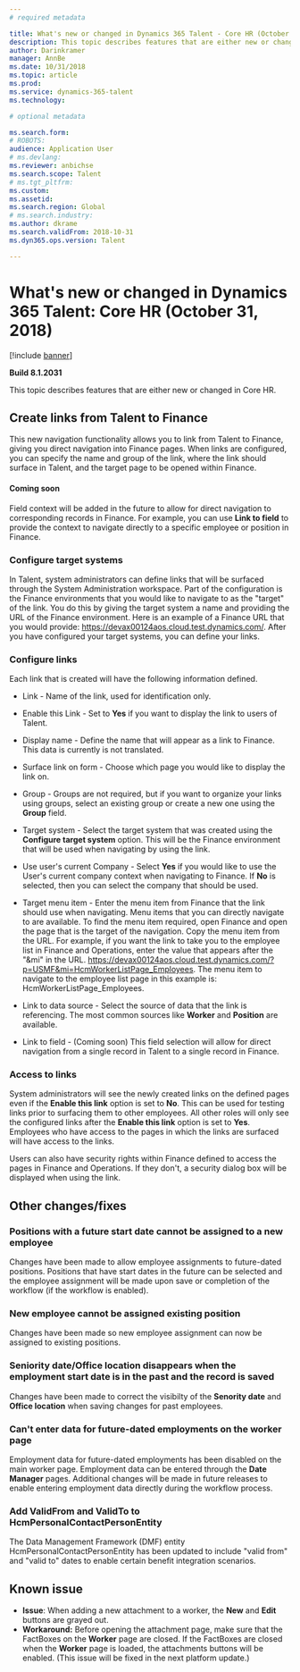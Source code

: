 ```yaml
---
# required metadata

title: What's new or changed in Dynamics 365 Talent - Core HR (October 31, 2018)
description: This topic describes features that are either new or changed in Microsoft Dynamics 365 Talent - Core HR.
author: Darinkramer
manager: AnnBe
ms.date: 10/31/2018
ms.topic: article
ms.prod: 
ms.service: dynamics-365-talent
ms.technology: 

# optional metadata

ms.search.form: 
# ROBOTS: 
audience: Application User
# ms.devlang: 
ms.reviewer: anbichse
ms.search.scope: Talent
# ms.tgt_pltfrm: 
ms.custom: 
ms.assetid: 
ms.search.region: Global
# ms.search.industry: 
ms.author: dkrame
ms.search.validFrom: 2018-10-31
ms.dyn365.ops.version: Talent

---
```

# What's new or changed in Dynamics 365 Talent: Core HR (October 31, 2018)

[!include [banner](includes/banner.md)]

**Build 8.1.2031**

This topic describes features that are either new or changed in Core HR.

## Create links from Talent to Finance
This new navigation functionality allows you to link from Talent to Finance, giving you direct navigation into Finance pages. When links are configured, you can specify the name and group of the link, where the link should surface in Talent, and the target page to be opened within Finance.

#### Coming soon
Field context will be added in the future to allow for direct navigation to corresponding records in Finance. For example, you can use **Link to field** to provide the context to navigate directly to a specific employee or position in Finance.

### Configure target systems

In Talent, system administrators can define links that will be surfaced through the System Administration workspace. Part of the configuration is the Finance environments that you would like to navigate to as the "target" of the link. You do this by giving the target system a name and providing the URL of the Finance environment. Here is an example of a Finance URL that you would provide: https://devax00124aos.cloud.test.dynamics.com/. After you have configured your target systems,  you can define your links.

### Configure links

Each link that is created will have the following information defined.

- Link - Name of the link, used for identification only.

- Enable this Link - Set to **Yes** if you want to display the link to users of Talent.

- Display name - Define the name that will appear as a link to Finance. This data is currently is not translated.

- Surface link on form - Choose which page you would like to display the link on.

- Group - Groups are not required, but if you want to organize your links using groups, select an existing group or create a new one using the **Group** field.

- Target system - Select the target system that was created using the **Configure target system** option. This will be the Finance environment that will be used when navigating by using the link.

- Use user's current Company - Select **Yes** if you would like to use the User's current company context when navigating to Finance. If **No** is selected, then you can select the company that should be used.

- Target menu item - Enter the menu item from Finance that the link should use when navigating. Menu items that you can directly navigate to are available. To find the menu item required, open Finance and open the page that is the target of the navigation. Copy the menu item from the URL. For example, if you want the link to take you to the employee list in Finance and Operations, enter the value that appears after the "&mi" in the URL. https://devax00124aos.cloud.test.dynamics.com/?p=USMF&mi=HcmWorkerListPage_Employees. The menu item to navigate to the employee list page in this example is: HcmWorkerListPage_Employees.

- Link to data source - Select the source of data that the link is referencing. The most common sources like **Worker** and **Position** are available.

- Link to field - (Coming soon) This field selection will allow for direct navigation from a single record in Talent to a single record in Finance.

### Access to links

System administrators will see the newly created links on the defined pages even if the **Enable this link** option is set to **No**. This can be used for testing links prior to surfacing them to other employees. All other roles will only see the configured links after the **Enable this link** option is set to **Yes**. Employees who have access to the pages in which the links are surfaced will have access to the links.

Users can also have security rights within Finance defined to access the pages in Finance and Operations. If they don't, a security dialog box will be displayed when using the link.


## Other changes/fixes

### Positions with a future start date cannot be assigned to a new employee

Changes have been made to allow employee assignments to future-dated positions. Positions that have start dates in the future can be selected and the employee assignment will be made upon save or completion of the workflow (if the workflow is enabled).

### New employee cannot be assigned existing position

Changes have been made so new employee assignment can now be assigned to existing positions.

### Seniority date/Office location disappears when the employment start date is in the past and the record is saved

Changes have been made to correct the visibilty of the **Senority date** and **Office location** when saving changes for past employees.

### Can't enter data for future-dated employments on the worker page

Employment data for future-dated employments has been disabled on the main worker page. Employment data can be entered through the **Date Manager** pages. Additional changes will be made in future releases to enable entering employment data directly during the workflow process.

### Add ValidFrom and ValidTo to HcmPersonalContactPersonEntity

The Data Management Framework (DMF) entity HcmPersonalContactPersonEntity has been updated to include "valid from" and "valid to" dates to enable certain benefit integration scenarios. 

## Known issue
- **Issue**: When adding a new attachment to a worker, the **New** and **Edit** buttons are grayed out. 
- **Workaround:** Before opening the attachment page, make sure that the FactBoxes on the **Worker** page are closed. If the FactBoxes are closed when the **Worker** page is loaded, the attachments buttons will be enabled. (This issue will be fixed in the next platform update.)
